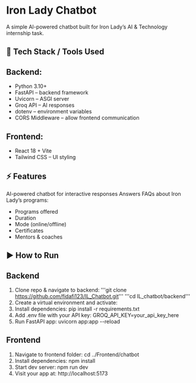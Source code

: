 # Iron Lady Chatbot

A simple AI-powered chatbot built for Iron Lady’s AI & Technology internship task.

## 🚀 Tech Stack / Tools Used

## Backend:
- Python 3.10+
- FastAPI – backend framework
- Uvicorn – ASGI server
- Groq API – AI responses
- dotenv – environment variables
- CORS Middleware – allow frontend communication

## Frontend:
- React 18 + Vite
- Tailwind CSS – UI styling

## ⚡ Features
AI-powered chatbot for interactive responses
Answers FAQs about Iron Lady’s programs:
- Programs offered
- Duration
- Mode (online/offline)
- Certificates
- Mentors & coaches

## ▶️ How to Run
## Backend

1. Clone repo & navigate to backend:
   '''git clone https://github.com/fidafi123/IL_Chatbot.git'''
   '''cd IL_chatbot/backend'''
2. Create a virtual environment and activate:
3. Install dependencies:
   pip install -r requirements.txt
4. Add .env file with your API key:
   GROQ_API_KEY=your_api_key_here
5. Run FastAPI app:
   uvicorn app:app --reload

## Frontend

1. Navigate to frontend folder:
   cd ../Frontend/chatbot
2. Install dependencies:
   npm install
3. Start dev server:
   npm run dev
4. Visit your app at:
   http://localhost:5173
